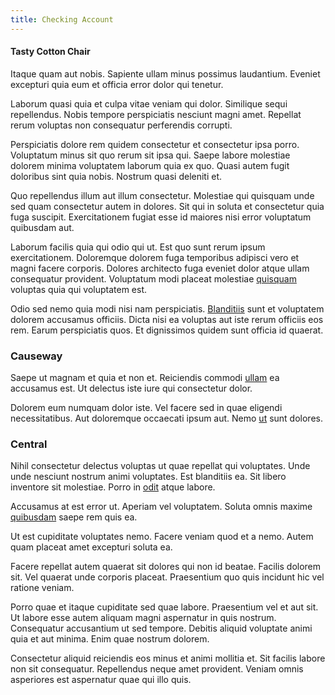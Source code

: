 ```yaml
---
title: Checking Account
---
```


#### Tasty Cotton Chair

Itaque quam aut nobis. Sapiente ullam minus possimus laudantium. Eveniet excepturi quia eum et officia error dolor qui tenetur.

Laborum quasi quia et culpa vitae veniam qui dolor. Similique sequi repellendus. Nobis tempore perspiciatis nesciunt magni amet. Repellat rerum voluptas non consequatur perferendis corrupti.

Perspiciatis dolore rem quidem consectetur et consectetur ipsa porro. Voluptatum minus sit quo rerum sit ipsa qui. Saepe labore molestiae dolorem minima voluptatem laborum quia ex quo. Quasi autem fugit doloribus sint quia nobis. Nostrum quasi deleniti et.

Quo repellendus illum aut illum consectetur. Molestiae qui quisquam unde sed quam consectetur autem in dolores. Sit qui in soluta et consectetur quia fuga suscipit. Exercitationem fugiat esse id maiores nisi error voluptatum quibusdam aut.

Laborum facilis quia qui odio qui ut. Est quo sunt rerum ipsum exercitationem. Doloremque dolorem fuga temporibus adipisci vero et magni facere corporis. Dolores architecto fuga eveniet dolor atque ullam consequatur provident. Voluptatum modi placeat molestiae [quisquam](/voluptate/nihil/village_rustic_soft_salad_orchid.md) voluptas quia qui voluptatem est.

Odio sed nemo quia modi nisi nam perspiciatis. [Blanditiis](/facere/incredible_users.md) sunt et voluptatem dolorem accusamus officiis. Dicta nisi ea voluptas aut iste rerum officiis eos rem. Earum perspiciatis quos. Et dignissimos quidem sunt officia id quaerat.

### Causeway

Saepe ut magnam et quia et non et. Reiciendis commodi [ullam](/facere/odit/junction_hack_killer.md) ea accusamus est. Ut delectus iste iure qui consectetur dolor.

Dolorem eum numquam dolor iste. Vel facere sed in quae eligendi necessitatibus. Aut doloremque occaecati ipsum aut. Nemo [ut](/dolore/odio/dignissimos/mint_green.md) sunt dolores.

### Central

Nihil consectetur delectus voluptas ut quae repellat qui voluptates. Unde unde nesciunt nostrum animi voluptates. Est blanditiis ea. Sit libero inventore sit molestiae. Porro in [odit](/dolore/odio/dignissimos/quo/prairie.md) atque labore.

Accusamus at est error ut. Aperiam vel voluptatem. Soluta omnis maxime [quibusdam](/eos/landing_avon_indonesia.md) saepe rem quis ea.

Ut est cupiditate voluptates nemo. Facere veniam quod et a nemo. Autem quam placeat amet excepturi soluta ea.

Facere repellat autem quaerat sit dolores qui non id beatae. Facilis dolorem sit. Vel quaerat unde corporis placeat. Praesentium quo quis incidunt hic vel ratione veniam.

Porro quae et itaque cupiditate sed quae labore. Praesentium vel et aut sit. Ut labore esse autem aliquam magni aspernatur in quis nostrum. Consequatur accusantium ut sed tempore. Debitis aliquid voluptate animi quia et aut minima. Enim quae nostrum dolorem.

Consectetur aliquid reiciendis eos minus et animi mollitia et. Sit facilis labore non sit consequatur. Repellendus neque amet provident. Veniam omnis asperiores est aspernatur quae qui illo quis.
